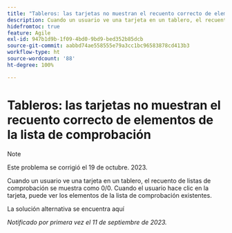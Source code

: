 ```yaml
---
title: "Tableros: las tarjetas no muestran el recuento correcto de elementos de la lista de comprobación"
description: Cuando un usuario ve una tarjeta en un tablero, el recuento de listas de comprobación se muestra como 0/0. Cuando el usuario hace clic en la tarjeta, puede ver los elementos de la lista de comprobación existentes.
hidefromtoc: true
feature: Agile
exl-id: 947b1d9b-1f09-4bd0-9bd9-bed352b85dcb
source-git-commit: aabbd74ae558555e79a3cc1bc96583878cd413b3
workflow-type: ht
source-wordcount: '88'
ht-degree: 100%

---
```


# Tableros: las tarjetas no muestran el recuento correcto de elementos de la lista de comprobación

>[!NOTE]
>
>Este problema se corrigió el 19 de octubre. 2023.

Cuando un usuario ve una tarjeta en un tablero, el recuento de listas de comprobación se muestra como 0/0. Cuando el usuario hace clic en la tarjeta, puede ver los elementos de la lista de comprobación existentes.

La solución alternativa se encuentra aquí

_Notificado por primera vez el 11 de septiembre de 2023._
